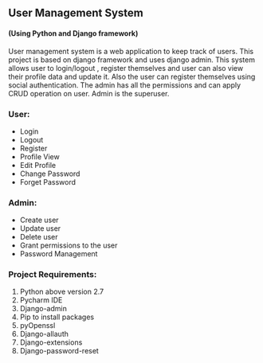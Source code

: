 ## **User Management System**
#### (Using Python and Django framework)

User management system is a web application to keep track of users. This project is based on django framework and uses django admin.
This system allows user to login/logout , register themselves and user can also view their profile data and update it.
Also the user can register themselves using social authentication. 
The admin has all the permissions and can apply CRUD operation on user. Admin is the superuser.

### __User:__ 
* Login
* Logout
* Register
* Profile View
* Edit Profile
* Change Password
* Forget Password

### __Admin:__
* Create user
* Update user
* Delete user
* Grant permissions to the user
* Password Management

### __Project Requirements:__

1. Python above version 2.7
2. Pycharm IDE
3. Django-admin
4. Pip to install packages
5. pyOpenssl
6. Django-allauth
7. Django-extensions
8. Django-password-reset
